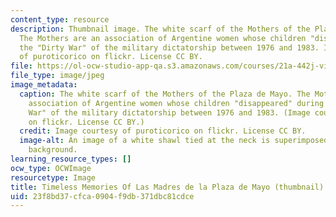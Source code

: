 ```yaml
---
content_type: resource
description: Thumbnail image. The white scarf of the Mothers of the Plaza de Mayo.
  The Mothers are an association of Argentine women whose children "disappeared" during
  the "Dirty War" of the military dictatorship between 1976 and 1983. Image courtesy
  of puroticorico on flickr. License CC BY.
file: https://ol-ocw-studio-app-qa.s3.amazonaws.com/courses/21a-442j-violence-human-rights-and-justice-fall-2014/23f8bd37cfca0904f9db371dbc81cdce_21a-442jf14-th.jpg
file_type: image/jpeg
image_metadata:
  caption: The white scarf of the Mothers of the Plaza de Mayo. The Mothers are an
    association of Argentine women whose children "disappeared" during the "Dirty
    War" of the military dictatorship between 1976 and 1983. (Image courtesy of [puroticorico](https://www.flickr.com/photos/puroticorico/1457069378/in/photolist-3dKRXQ-c3AzHh-otNjQM-cfRrkj-eir6fG-eir74q-4cD365-8St1Dy-84ZDGj-jsbGZu-5rp4B2-5rtuKs-5rtukG-bVtYHL-kHzqFn-enG1gY-ezJmn8-ezMuZh-ezMtYw-au6NY3-en7mJK-9Pz6V6-9PBWXy-9PBYim-9PBY3y-9PBXeU-9PBXLo-9Pz98M-9PBWDu-9PBXuw-9PLnAj-9PBRcj-9PBTjJ-9PBSrY-9Pz4oF-9Pz2n2-9PHurP-9Pz494-9PHypB-9PHzEe-9PLnZU-9PHzUa-9PLouU-9PLq3S-9PLpA3-9Pz6EX-9PHzeK-9Pz6be-9Pz3B8-9PBS3A)
    on flickr. License CC BY.)
  credit: Image courtesy of puroticorico on flickr. License CC BY.
  image-alt: An image of a white shawl tied at the neck is superimposed on a red brick
    background.
learning_resource_types: []
ocw_type: OCWImage
resourcetype: Image
title: Timeless Memories Of Las Madres de la Plaza de Mayo (thumbnail)
uid: 23f8bd37-cfca-0904-f9db-371dbc81cdce
---
```

